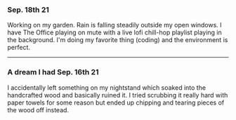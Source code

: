 ### Sep. 18th 21

Working on my garden. Rain is falling steadily outside my open windows. I have The Office playing on mute with a live lofi chill-hop playlist playing in the background. I'm doing my favorite thing (coding) and the environment is perfect.

---

### A dream I had Sep. 16th 21

I accidentally left something on my nightstand which soaked into the handcrafted wood and basically ruined it. I tried scrubbing it really hard with paper towels for some reason but ended up chipping and tearing pieces of the wood off instead.
